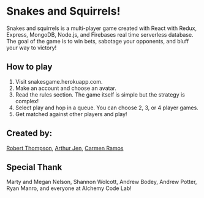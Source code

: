 # Snakes and Squirrels!

Snakes and squirrels is a multi-player game created with React with Redux, Express, MongoDB, Node.js, and Firebases real time serverless database. The goal of the game is to win bets, sabotage your opponents, and bluff your way to victory!

## How to play
1. Visit snakesgame.herokuapp.com.
1. Make an account and choose an avatar.
1. Read the rules section. The game itself is simple but the strategy is complex!
1. Select play and hop in a queue. You can choose 2, 3, or 4 player games.
1. Get matched against other players and play!

## Created by:
[Robert Thompson](https://github.com/rbtprograms), [Arthur Jen](https://github.com/arthurjen), [Carmen Ramos](https://github.com/carmenvramos)

## Special Thank
Marty and Megan Nelson, Shannon Wolcott, Andrew Bodey, Andrew Potter, Ryan Manro, and everyone at Alchemy Code Lab!
